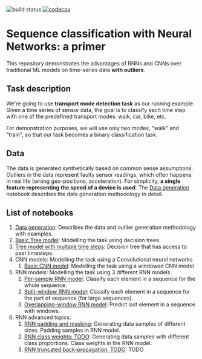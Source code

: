 ![build status](https://github.com/dragoon/tmd-primer/workflows/Build/badge.svg)
[![codecov](https://codecov.io/gh/dragoon/tmd-primer/branch/master/graph/badge.svg?token=KSR9JPTDBJ)](https://codecov.io/gh/dragoon/tmd-primer)

# Sequence classification with Neural Networks: a primer

This repository demonstrates the advantages of RNNs and CNNs over traditional ML models on time-series data **with outliers**.

## Task description
We're going to use **transport mode detection task** as our running example.
Given a time series of sensor data, the goal is to classify each time step with one of the predefined transport modes: walk, car, bike, etc.

For demonstration purposes, we will use only two modes, "walk" and "train", so that our task becomes a binary classification task.

## Data
The data is generated synthetically based on common sense assumptions. Outliers in the data represent faulty sensor readings, which often happens in real life (wrong geo-positions, acceleration).
For simplicity, **a single feature representing the speed of a device is used**.
The [Data generation](rnnprimer/Data%20generation.ipynb) notebook describes the data generation methodology in detail.

## List of notebooks
1. [Data generation](https://nbviewer.jupyter.org/github/dragoon/tmd-primer/blob/master/tmdprimer/Data%20generation.ipynb): Describes the data and outlier generation methodology with examples.
2. [Basic Tree model](https://nbviewer.jupyter.org/github/dragoon/tmd-primer/blob/master/tmdprimer/Tree%20model.ipynb): Modelling the task using decision trees.
3. [Tree model with multiple time steps](https://nbviewer.jupyter.org/github/dragoon/tmd-primer/blob/master/tmdprimer/Tree%20model%20advanced.ipynb): Decision tree that has access to past timesteps.
4. CNN models:  Modelling the task using a Convolutional neural networks
    1. [Basic CNN model](https://nbviewer.jupyter.org/github/dragoon/tmd-primer/blob/master/tmdprimer/CNN%20Basics.ipynb):  Modelling the task using a windowed CNN model
5. RNN models: Modelling the task using 3 different RNN models.
    1. [Per-sample RNN model](https://nbviewer.jupyter.org/github/dragoon/tmd-primer/blob/master/tmdprimer/rnn_models/Per-sample%20RNN%20model.ipynb): Classify each element in a sequence for the whole sequence.
    2. [Split-window RNN model](https://nbviewer.jupyter.org/github/dragoon/tmd-primer/blob/master/tmdprimer/rnn_models/Split-window%20RNN%20model.ipynb): Classify each element in a sequence for the part of sequence (for large sequences).
    3. [Overlapping-window RNN model](https://nbviewer.jupyter.org/github/dragoon/tmd-primer/blob/master/tmdprimer/rnn_models/Overlapping-window%20RNN%20model.ipynb): Predict last element in a sequence with windows.
6. RNN advanced topics:
   1. [RNN padding and masking](https://nbviewer.jupyter.org/github/dragoon/tmd-primer/blob/master/tmdprimer/RNN%20padding%20and%20masking.ipynb): Generating data samples of different sizes. Padding samples in RNN model.
   2. [RNN class weights: TODO](https://nbviewer.jupyter.org/github/dragoon/tmd-primer/blob/master/tmdprimer/RNN%20class%20weights.ipynb): Generating data samples with different class proportions. Class weights in the RNN model.
   3. [RNN truncated back-propagation: TODO](https://nbviewer.jupyter.org/github/dragoon/tmd-primer/blob/master/tmdprimer/RNN%20TBTT.ipynb): TODO

